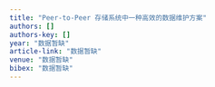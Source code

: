 ```yaml
---
title: "Peer-to-Peer 存储系统中一种高效的数据维护方案"
authors: []
authors-key: []
year: "数据暂缺"
article-link: "数据暂缺"
venue: "数据暂缺"
bibex: "数据暂缺"
---
```

